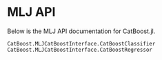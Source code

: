 # MLJ API

Below is the MLJ API documentation for CatBoost.jl.

```@docs
CatBoost.MLJCatBoostInterface.CatBoostClassifier
CatBoost.MLJCatBoostInterface.CatBoostRegressor
```
